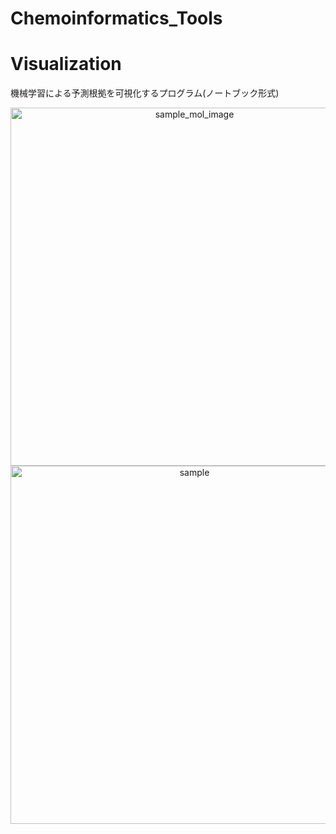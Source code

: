 # Chemoinformatics_Tools

# Visualization
機械学習による予測根拠を可視化するプログラム(ノートブック形式)
<div style="text-align: center;">
  <img width="573" alt="sample_mol_image" src="https://user-images.githubusercontent.com/39366279/107952061-99dfc780-6fdc-11eb-9240-248b68ad8d2e.png">
  <img width="573" alt="sample" src="https://user-images.githubusercontent.com/39366279/107952447-1e324a80-6fdd-11eb-9b4f-9413b956988c.png">
</div>
